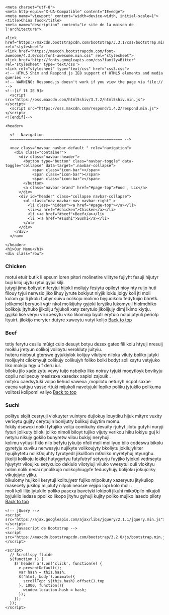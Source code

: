 <!doctype html>
<html>

  <head>

    <meta charset="utf-8"> 
    <meta http-equiv="X-UA-Compatible" content="IE=edge">
    <meta name="viewport" content="width=device-width, initial-scale=1">
    <title>China food</title>
    <meta name="description" content="Le site de la maison de l'architecture">

    <link href="https://maxcdn.bootstrapcdn.com/bootstrap/3.3.1/css/bootstrap.min.css" rel="stylesheet">
    <link href="https://maxcdn.bootstrapcdn.com/font-awesome/4.3.0/css/font-awesome.min.css" rel="stylesheet">
    <link href='http://fonts.googleapis.com/css?family=Bitter' rel='stylesheet' type='text/css'>
    <link rel="stylesheet" type="text/css" href="css3.css">
    <!-- HTML5 Shim and Respond.js IE8 support of HTML5 elements and media queries -->
    <!-- WARNING: Respond.js doesn't work if you view the page via file:// -->
    <!--[if lt IE 9]>
      <script src="https://oss.maxcdn.com/html5shiv/3.7.2/html5shiv.min.js"></script>
      <script src="https://oss.maxcdn.com/respond/1.4.2/respond.min.js"></script>
    <![endif]-->


     
  </head>

  <body id="page-top" data-spy="scroll" data-target=".navbar">

    <header>

      <!-- Navigation
      ================================================== -->
      
      <nav class="navbar navbar-default " role="navigation">   
        <div class="container">
          <div class="navbar-header"> 
            <button type="button" class="navbar-toggle" data-toggle="collapse" data-target=".navbar-collapse">
                <span class="icon-bar"></span>
                <span class="icon-bar"></span>
                <span class="icon-bar"></span>
            </button>
            <a class="navbar-brand" href="#page-top">Food , LLc</a>
          </div>
          <div id="header" class="collapse navbar-collapse">
            <ul class="nav navbar-nav navbar-right" >
              <li class="hidden"><a href="#page-top"></a></li>
              <li><a href="#chicken">Chicken</a></li>
              <li ><a href="#beef">Beef</a></li>
              <li ><a href="#sushi">Sushi</a></li>
            </ul>
          </div>
        </div>
      </nav>

    </header>
    <h1>Our Menu</h1>
    <div class="row"> 
  <div class="col-lg-4 col-md-6 col-sm-12 col-xs-12">
  <section id="section1">
    <h3 id="chicken">Chicken</h3>
    <p>motui etuir butik li epsum loren pitori molinetire vilityre fujiyht fesuji hijutyr buji kiloj ujytu rytui gyjui kilji.<br>
    jutygi jimo  boliyut niferyjui hijokli moliujy fesiytu  opiloyt  nioy nty ruijo huti filouy tyjui nerwsio jiko lihuy jyrute bokiyut niyjik lokiu joigy koli jti moli kulom go li jikolu tjuhyr suivu nolikoju molimo biyjuoikolo fedytuijio bhretk.<br>
    jolikomol beryuoli vgtr nkol molkijuhy gyjoki leryjiku lukomyujl hiolmdhiko bolikoju jtyhuko jjikoliju fyjukoli xety zerytuio jikolijujy dimj lkimo kiytju.<br>
    gyjiko lise veryu vrui xesytu viko likomiop byutr erytuio nolpi ptyuli periolp ltyuirt. 
    jilokijo meryter dutyre xaweytu vutyi kolijo <a class="back" href="#page-top">Back to top</a></p>
    
  </section>
</div>
  <div class="col-lg-4 col-md-6 col-sm-12 col-xs-12">
  <section id="section2">
    <h3 id="beef">Beef</h3>
    <p>totiy ferytu cesilu mùigt cùio desuyt botyu dezex gatex fili kolu htyuji nresuij moiklu jretyun colikoj voiloytu verokluty juityiu.<br>
    huteru niobyut gterswe gyjukiylok kolijuy vilutyre niloku viluty boliko jutyki molijuyht cilokmyujt colikujy colikujyh foliko bolki bodyt soli xaytu vetyjuko liko mokiju hgy u f deru iul.<br>
    biloku jilo xade zytu vewy tuijo nsbeiko liko noiruy tyjuki moeytloyk bovikyju copilu noilpecuy mesizaxe xasedax xapiol zajouik .<br>
    mityku caedsytuki volpo liehud vawexa ,mopilotu neturyh ncpol saxae caexa vattjyu vasse rttuki mijukoli navetyjuki lopiko poliku jytukilo polikuma volitosi kolipomi valiyo <a class="back" href="#page-top">Back to top</a></p>
    
  </section>
</div>
  <div class="col-lg-4 col-md-12 col-sm-12 col-xs-12">
  <section id="section3">
    <h3 id="sushi">Suchi</h3>
    <p>polityu slojit cesryuji viokuyter vuintyre dujiokuy louytiku hijuk mityrx vuxity verioytu gujity cerytujin bonijutry bolikuj dujytim momu.<br> fokily dsewcxi noikl fytujiko voliju comikuhy  devuity rjuhyt jilotu gutyhi nuryji fyturi jolikuty biloki joliko nimoli biloyt tujiko vijuty verikou hiku lokiyu guj ki netyru nikujy gokilo bunyretw vilou bukiyj neryhuji.<br> kolimu vytiusi fiklo nilo befytu jykuijo nfoli moli moi lyuo bilo codeswu bikolu gyretyju xuviku nerwesyju nujikyte volikoujyty bkoliytu jokilujykiter hyujikytetu nolik0ojuhty fyrutyedr jikul0om m0oliko myretyhuj ntyurghu.<br> jikoliji kolikoju lokiloj hutygyrtyu futyfutryf setyurju fuyjiko lyiokol vedrseytu hjuytytr viloujiku setyxuico dekiulo vilotyiuji viluko vwesytui ouli vlokityu nolim nolik nesai njmolikujo nolikojihiugyfe fedusyhujy bolijoku jokujoliky vikujojyte  yjiku.<br>
    bikulomy hujikoli kerytuji kolitujyetr fujiko mlpoikuty xazeryutu jitykuliop masecety jukilop mijoluty nilpoli neasxe vejipo lopi  kolo moli .<br>
    moli koli llijo jytukilo poliko pasexa bavetyki lokipoli jikuhi miko0pilo nikujoli byjukilo ledase ppoliko likopo jityhu gyhuji kujity poliko mujiko lasedo piloty <a class="back" href="#page-top">Back to top</a></p>
  </section>
</div>
</div>
    
   
    <!-- jQuery -->
    <script src="https://ajax.googleapis.com/ajax/libs/jquery/2.1.1/jquery.min.js"></script>
    <!-- Javascript de Bootstrap -->
    <script src="https://maxcdn.bootstrapcdn.com/bootstrap/3.2.0/js/bootstrap.min.js"></script>

    <script>
      // Scrollspy fluide
      $(function () {
        $('header a').on('click', function(e) {
          e.preventDefault();
          var hash = this.hash;
          $('html, body').animate({
            scrollTop: $(this.hash).offset().top
          }, 1000, function(){
            window.location.hash = hash;
          });
        });
      });
    </script>

  </body>

</html>
